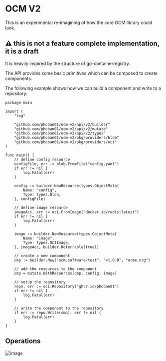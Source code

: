 # OCM V2

This is an experimental re-imagining of how the core OCM library could look.

## **⚠️ this is not a feature complete implementation, it is a draft**

It is heavily inspired by the structure of go-containerregistry. 

The API provides some basic primitives which can be composed to create components.

The following example shows how we can build a component and write to a repository:

```golang
package main

import (
	"log"

	"github.com/phoban01/ocm-v2/api/v2/builder"
	"github.com/phoban01/ocm-v2/api/v2/mutate"
	"github.com/phoban01/ocm-v2/api/v2/types"
	"github.com/phoban01/ocm-v2/pkg/providers/blob"
	"github.com/phoban01/ocm-v2/pkg/providers/oci"
)

func main() {
	// define config resource
	configFile, err := blob.FromFile("config.yaml")
	if err != nil {
		log.Fatal(err)
	}

	config := builder.NewResource(types.ObjectMeta{
		Name: "config",
		Type: types.Blob,
	}, configFile)

	// define image resource
	imageAcc, err := oci.FromImage("docker.io/redis:latest")
	if err != nil {
		log.Fatal(err)
	}

	image := builder.NewResource(types.ObjectMeta{
		Name: "image",
		Type: types.OCIImage,
	}, imageAcc, builder.Deferrable(true))

	// create a new component
	cmp := builder.New("ocm.software/test", "v1.0.0", "acme.org")

	// add the resources to the component
	cmp = mutate.WithResources(cmp, config, image)

	// setup the repository
	repo, err := oci.Repository("ghcr.io/phoban01")
	if err != nil {
		log.Fatal(err)
	}

	// write the component to the repository
	if err := repo.Write(cmp); err != nil {
		log.Fatal(err)
	}
}
```
## Operations

![image](https://github.com/phoban01/ocm-v2/assets/4415593/9e15a2c8-a7e5-4742-89fb-8ee10fb8d091)
